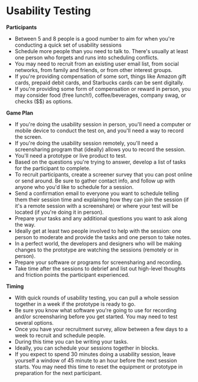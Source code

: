 # Usability Testing

__Participants__

* Between 5 and 8 people is a good number to aim for when you're conducting a quick set of usability sessions
* Schedule more people than you need to talk to.  There's usually at least one person who forgets and runs into scheduling conflicts.
* You may need to recruit from an existing user email list, from social networks, from family and friends, or from other interest groups.
* If you're providing compensation of some sort, things like Amazon gift cards, prepaid debit cards, and Starbucks cards can be sent digitally.
* If you're providing some form of compensation or reward in person, you may consider food (free lunch!), coffee/beverages, company swag, or checks ($$) as options.

__Game Plan__
* If you're doing the usability session in person, you'll need a computer or mobile device to conduct the test on, and you'll need a way to record the screen.
* If you're doing the usability session remotely, you'll need a screensharing program that (ideally) allows you to record the session.
* You'll need a prototype or live product to test.
* Based on the questions you're trying to answer, develop a list of tasks for the participant to complete.
* To recruit participants, create a screener survey that you can post online or send around. Be sure to gather contact info, and follow up with anyone who you'd like to schedule for a session.
* Send a confirmation email to everyone you want to schedule telling them their session time and explaining how they can join the session (if it's a remote session with a screenshare) or where your test will be located (if you're doing it in person).
* Prepare your tasks and any additional questions you want to ask along the way.
* Ideally get at least two people involved to help with the session: one person to moderate and provide the tasks and one person to take notes.
* In a perfect world, the developers and designers who will be making changes to the prototype are watching the sessions (remotely or in person).
* Prepare your software or programs for screensharing and recording.
* Take time after the sessions to debrief and list out high-level thoughts and friction points the participant experienced.


__Timing__
* With quick rounds of usability testing, you can pull a whole session together in a week if the prototype is ready to go.
* Be sure you know what software you're going to use for recording and/or screensharing before you get started.  You may need to test several options.
* Once you have your recruitment survey, allow between a few days to a week to recruit and schedule people.
* During this time you can be writing your tasks.
* Ideally, you can schedule your sessions together in blocks.  
* If you expect to spend 30 minutes doing a usability session, leave yourself a window of 45 minute to an hour before the next session starts.  You may need this time to reset the equipment or prototype in preparation for the next participant.
 
